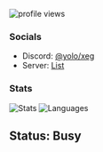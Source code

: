 ![profile views](https://profile-counter.glitch.me/9valid/count.svg)

### Socials
  - Discord: [@yolo/xeg](https://discordapp.com/users/465749875737493504/)
  - Server: [List](https://discord.gg/Z8mXBnvGwT) 

### Stats
![Stats](https://github-readme-stats-eight-theta.vercel.app/api?username=9valid&show_icons=true&theme=omni&include_all_commits=true&count_private=true)
![Languages](https://github-readme-stats.vercel.app/api/top-langs/?username=9valid&theme=dracula&show_icons=true)

Status: Busy
---

